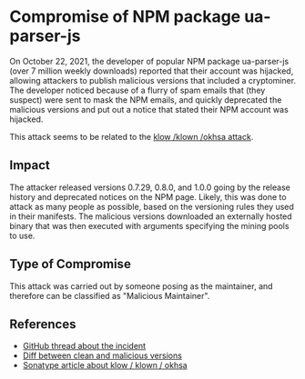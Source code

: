# Compromise of NPM package ua-parser-js

On October 22, 2021, the developer of popular NPM package ua-parser-js (over 7 million weekly downloads) reported that their account was hijacked, allowing attackers to publish malicious versions that included a cryptominer. The developer noticed because of a flurry of spam emails that (they suspect) were sent to mask the NPM emails, and quickly deprecated the malicious versions and put out a notice that stated their NPM account was hijacked.

This attack seems to be related to the [klow /klown /okhsa attack](klow-klown-okhsa.md).

## Impact

The attacker released versions 0.7.29, 0.8.0, and 1.0.0 going by the release history and deprecated notices on the NPM page. Likely, this was done to attack as many people as possible, based on the versioning rules they used in their manifests. The malicious versions downloaded an externally hosted binary that was then executed with arguments specifying the mining pools to use.

## Type of Compromise

This attack was carried out by someone posing as the maintainer, and therefore can be classified as "Malicious Maintainer".

## References

- [GitHub thread about the incident](https://github.com/faisalman/ua-parser-js/issues/536)
- [Diff between clean and malicious versions](https://app.renovatebot.com/package-diff?name=ua-parser-js&from=0.7.28&to=1.0.0)
- [Sonatype article about klow / klown / okhsa](https://blog.sonatype.com/newly-found-npm-malware-mines-cryptocurrency-on-windows-linux-macos-devices)